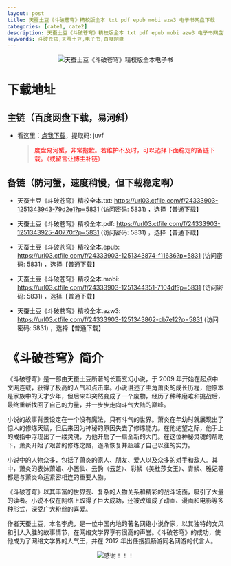 ```yaml
---
layout: post
title: 天蚕土豆《斗破苍穹》精校版全本 txt pdf epub mobi azw3 电子书网盘下载
categories: [cate1, cate2]
description: 天蚕土豆《斗破苍穹》精校版全本 txt pdf epub mobi azw3 电子书网盘下载：https://qweree.cn/index.php/354/
keywords: 斗破苍穹,天蚕土豆,电子书,百度网盘
---
```


<div align="center"><img src="http://qweree.cn/wp-content/uploads/2024/05/PixPin_2024-05-29_23-07-28.jpg" alt="天蚕土豆《斗破苍穹》精校版全本电子书"></div>

# 下载地址

## 主链（百度网盘下载，易河斜）

- 看这里：[点我下载](https://pan.baidu.com/s/1qZRtufNxueSwGGkzsLIB5A?pwd=juvf)，提取码: juvf

  > <p style="color:red" >度盘易河蟹，非常抱歉。若维护不及时，可以选择下面稳定的备链下载。（或留言让博主补链）</p>

## 备链（防河蟹，速度稍慢，但下载稳定啊）

- 天蚕土豆《斗破苍穹》精校全本.txt: <https://url03.ctfile.com/f/24333903-1251343943-79d2e1?p=5831> (访问密码: 5831) ，选择【普通下载】

- 天蚕土豆《斗破苍穹》精校全本.pdf: <https://url03.ctfile.com/f/24333903-1251343925-40770f?p=5831> (访问密码: 5831) ，选择【普通下载】

- 天蚕土豆《斗破苍穹》精校全本.epub: <https://url03.ctfile.com/f/24333903-1251343874-f11636?p=5831> (访问密码: 5831) ，选择【普通下载】

- 天蚕土豆《斗破苍穹》精校全本.mobi: <https://url03.ctfile.com/f/24333903-1251344351-7104df?p=5831> (访问密码: 5831) ，选择【普通下载】

- 天蚕土豆《斗破苍穹》精校全本.azw3: <https://url03.ctfile.com/f/24333903-1251343862-cb7e12?p=5831> (访问密码: 5831) ，选择【普通下载】

# 《斗破苍穹》简介

《斗破苍穹》是一部由天蚕土豆所著的长篇玄幻小说，于 2009 年开始在起点中文网连载，获得了极高的人气和点击率。小说讲述了主角萧炎的成长历程，他原本是家族中的天才少年，但后来却突然变成了一个废物，经历了种种磨难和挑战后，最终重新找回了自己的力量，并一步步走向斗气大陆的巅峰。

小说的故事背景设定在一个没有魔法，只有斗气的世界。萧炎在年幼时就展现出了惊人的修炼天赋，但后来因为神秘的原因失去了修炼能力。在他绝望之际，他手上的戒指中浮现出了一缕灵魂，为他开启了一扇全新的大门。在这位神秘灵魂的帮助下，萧炎开始了艰苦的修炼之路，逐渐恢复并超越了自己以往的实力。

小说中的人物众多，包括了萧炎的家人、朋友、爱人以及众多的对手和敌人。其中，萧炎的表妹萧媚、小医仙、云韵（云芝）、彩鳞（美杜莎女王）、青鳞、雅妃等都是与萧炎命运紧密相连的重要人物。

《斗破苍穹》以其丰富的世界观、复杂的人物关系和精彩的战斗场面，吸引了大量的读者。小说不仅在网络上取得了巨大成功，还被改编成了动画、漫画和电影等多种形式，深受广大粉丝的喜爱。

作者天蚕土豆，本名李虎，是一位中国内地的著名网络小说作家，以其独特的文风和引人入胜的故事情节，在网络文学界享有很高的声誉。《斗破苍穹》的成功，使他成为了网络文学界的人气王，并在 2012 年出任搜狐畅游同名网游的代言人。

<div align="center"><img src="https://pic.imgdb.cn/item/661a35e868eb93571333b3c3.gif" alt="感谢！！！"/></div>
